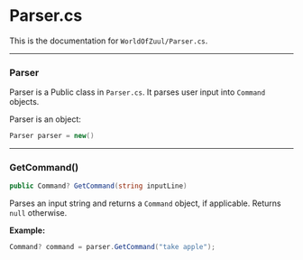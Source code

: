 # Parser.cs
This is the documentation for `WorldOfZuul/Parser.cs`.

---

### Parser
Parser is a Public class in `Parser.cs`.
It parses user input into `Command` objects.

Parser is an object:
```csharp
Parser parser = new()
```

---

### GetCommand()

```csharp
public Command? GetCommand(string inputLine)
```
Parses an input string and returns a `Command` object, if applicable. Returns `null` otherwise.

**Example:**
```csharp
Command? command = parser.GetCommand("take apple");
```
